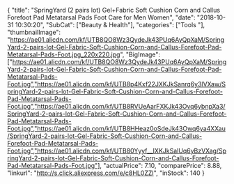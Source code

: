 {
	"title": "SpringYard (2 pairs lot) Gel+Fabric Soft Cushion Corn and Callus Forefoot Pad Metatarsal Pads Foot Care for Men Women",
	"date": "2018-10-31 10:30:20",
	"SubCat": ["Beauty & Health"],
	"categories": ["Tools "],
	"thumbnailImage": "https://ae01.alicdn.com/kf/UTB8QO8Wz3QydeJk43PUq6AyQpXaM/SpringYard-2-pairs-lot-Gel-Fabric-Soft-Cushion-Corn-and-Callus-Forefoot-Pad-Metatarsal-Pads-Foot.jpg_220x220.jpg",
	"BigImage": ["https://ae01.alicdn.com/kf/UTB8QO8Wz3QydeJk43PUq6AyQpXaM/SpringYard-2-pairs-lot-Gel-Fabric-Soft-Cushion-Corn-and-Callus-Forefoot-Pad-Metatarsal-Pads-Foot.jpg","https://ae01.alicdn.com/kf/UTB8p4Kxf22JXKJkSanrq6y3lVXaw/SpringYard-2-pairs-lot-Gel-Fabric-Soft-Cushion-Corn-and-Callus-Forefoot-Pad-Metatarsal-Pads-Foot.jpg","https://ae01.alicdn.com/kf/UTB8RVUeAarFXKJk43Ovq6ybnpXa3/SpringYard-2-pairs-lot-Gel-Fabric-Soft-Cushion-Corn-and-Callus-Forefoot-Pad-Metatarsal-Pads-Foot.jpg","https://ae01.alicdn.com/kf/UTB8HHeaz0oSdeJk43Owq6ya4XXau/SpringYard-2-pairs-lot-Gel-Fabric-Soft-Cushion-Corn-and-Callus-Forefoot-Pad-Metatarsal-Pads-Foot.jpg","https://ae01.alicdn.com/kf/UTB80Yyyf__IXKJkSalUq6yBzVXag/SpringYard-2-pairs-lot-Gel-Fabric-Soft-Cushion-Corn-and-Callus-Forefoot-Pad-Metatarsal-Pads-Foot.jpg"],
	"actualPrice": 7.10,
	"comparePrice": 8.88,
	"linkurl": "http://s.click.aliexpress.com/e/c8HL0ZZI",
	"inStock": 140
}
